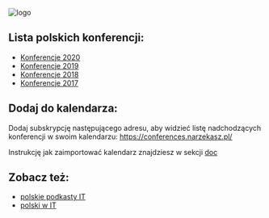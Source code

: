 ![logo](logo.png)

## Lista polskich konferencji:

- [Konferencje 2020](/2020.md)
- [Konferencje 2019](/2019.md)
- [Konferencje 2018](/2018.md)
- [Konferencje 2017](/2017.md)

## Dodaj do kalendarza:

Dodaj subskrypcję następującego adresu, aby widzieć listę nadchodzących konferencji w swoim kalendarzu:
https://conferences.narzekasz.pl/

Instrukcję jak zaimportować kalendarz znajdziesz w sekcji [doc](/doc)

## Zobacz też:

* [polskie podkasty IT](https://github.com/hexmind/polish-it-podcasts)
* [polski w IT](https://github.com/nurkiewicz/polski-w-it)
